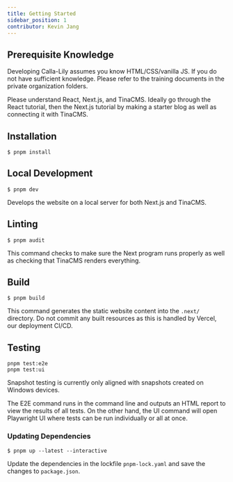 ```yaml
---
title: Getting Started
sidebar_position: 1
contributor: Kevin Jang
---
```


## Prerequisite Knowledge

Developing Calla-Lily assumes you know HTML/CSS/vanilla JS. If you do not have sufficient knowledge. Please refer to the training documents in the private organization folders.

Please understand React, Next.js, and TinaCMS. Ideally go through the React tutorial, then the Next.js tutorial by making a starter blog as well as connecting it with TinaCMS.

## Installation

```
$ pnpm install
```

## Local Development

```
$ pnpm dev
```

Develops the website on a local server for both Next.js and TinaCMS. 

## Linting

```
$ pnpm audit
```

This command checks to make sure the Next program runs properly as well as checking that TinaCMS renders everything. 

## Build

```
$ pnpm build
```

This command generates the static website content into the `.next/` directory. Do not commit any built resources as this is handled by Vercel, our deployment CI/CD.

## Testing

```
pnpm test:e2e
pnpm test:ui
```

Snapshot testing is currently only aligned with snapshots created on Windows devices. 

The E2E command runs in the command line and outputs an HTML report to view the results of all tests. On the other hand, the UI command will open Playwright UI where tests can be run individually or all at once.

### Updating Dependencies

```
$ pnpm up --latest --interactive
```

Update the dependencies in the lockfile `pnpm-lock.yaml` and save the changes to `package.json`.
